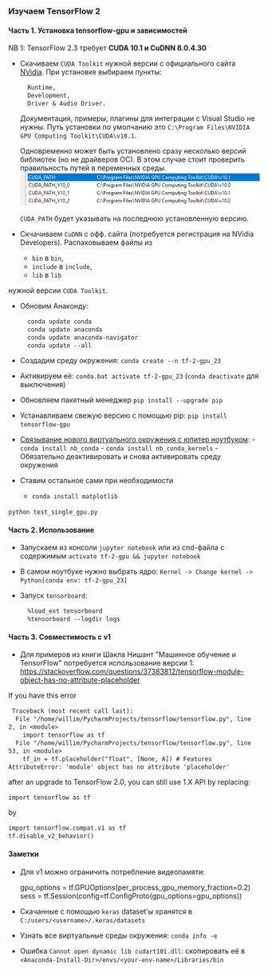 ### Изучаем TensorFlow 2

#### Часть 1. Установка tensorflow-gpu и зависимостей

NB 1: TensorFlow 2.3 требует **CUDA 10.1 и CuDNN 8.0.4.30**

- Скачиваем `CUDA Toolkit` нужной версии с официального сайта [NVidia](https://developer.nvidia.com/cuda-toolkit-archive).
При установке выбираем пункты:

        Runtime, 
        Development, 
        Driver & Audio Driver.
        
    Документация, примеры, плагины для интеграции с Visual Studio не нужны.
    Путь установки по умолчанию это `C:\Program Files\NVIDIA GPU Computing Toolkit\CUDA\v10.1`. 
    
    Одновременно может быть установлено сразу несколько версий библиотек (но не драйверов ОС). 
    В этом случае стоит проверить правильность путей в переменных среды.
    ![](./cuda_pathes.png)
    
    `CUDA_PATH` будет указывать на последнюю установленную версию. 
    

- Скчачиваем `CuDNN` с офф. сайта (потребуется регистрация на NVidia Developers). Распаковываем файлы из
    + `bin` в `bin`,
    + `include` в `include`,
    + `lib` в `lib` 

нужной версии `CUDA Toolkit`.

- Обновим Анаконду: 

        conda update conda
        conda update anaconda
        conda update anaconda-navigator
        conda update --all

- Создадим среду окружения: `conda create --n tf-2-gpu_23`
- Активируем её: `conda.bat activate tf-2-gpu_23` (`conda deactivate` для выключения)
- Обновляем пакетный менеджер `pip install --upgrade pip`
- Устанавливаем свежую версию с помощью pip: `pip install tensorflow-gpu`
- [Связывание нового виртуального окружения с юпитер ноутбуком](https://stackoverflow.com/questions/39604271/conda-environments-not-showing-up-in-jupyter-notebook): 
		- `conda install nb_conda`
		- `conda install nb_conda_kernels`
		- Обязательно деактивировать и снова активировать среду окружения
		
- Ставим остальное сами при необходимости
	- `conda install matplotlib`
	
`python test_single_gpu.py`

#### Часть 2. Использование

- Запускаем из консоли `jupyter notebook` или из cnd-файла с содержимым `activate tf-2-gpu && jupyter notebook`
- В самом ноутбуке нужно выбрать ядро: `Kernel -> Change kernel -> Python[conda env: tf-2-gpu_23]`

- Запуск `tensorboard`:

        %load_ext tensorboard
        %tensorboard --logdir logs


#### Часть 3. Совместимость с v1

- Для примеров из книги Шакла Нишант "Машинное обучение и TensorFlow" потребуется использование версии 1:
https://stackoverflow.com/questions/37383812/tensorflow-module-object-has-no-attribute-placeholder

If you have this error
 
     Traceback (most recent call last):
      File "/home/willim/PycharmProjects/tensorflow/tensorflow.py", line 2, in <module>
        import tensorflow as tf
      File "/home/willim/PycharmProjects/tensorflow/tensorflow.py", line 53, in <module>
        tf_in = tf.placeholder("float", [None, A]) # Features
    AttributeError: 'module' object has no attribute 'placeholder'
  
after an upgrade to TensorFlow 2.0, you can still use 1.X API by replacing:

    import tensorflow as tf
by

    import tensorflow.compat.v1 as tf
    tf.disable_v2_behavior()


#### Заметки

- Для v1 можно ограничить потребление видеопамяти:


    gpu_options = tf.GPUOptions(per_process_gpu_memory_fraction=0.2)
    sess = tf.Session(config=tf.ConfigProto(gpu_options=gpu_options))
    
- Скачанные с помощью `keras` dataset'ы хранятся в `C:/users/<username>/.keras/datasets`
- Узнать все виртуальные среды окружения: `conda info -e`
- Ошибка `Cannot open dynamic lib cudart101.dll`: скопировать её в `<Anaconda-Install-Dir>/envs/<your-env-name>/Libraries/bin`